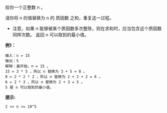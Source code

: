 给你一个正整数 n 。

请你将 n 的值替换为 n 的 质因数 之和，重复这一过程。

- 注意，如果 n 能够被某个质因数多次整除，则在求和时，应当包含这个质因数同样次数。
返回 n 可以取到的最小值。

**例1：**
```
输入：n = 15
输出：5
解释：最开始，n = 15 。
15 = 3 * 5 ，所以 n 替换为 3 + 5 = 8 。
8 = 2 * 2 * 2 ，所以 n 替换为 2 + 2 + 2 = 6 。
6 = 2 * 3 ，所以 n 替换为 2 + 3 = 5 。
5 是 n 可以取到的最小值。
```


**提示:**
```
2 <= n <= 10^5
```


